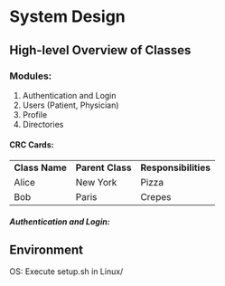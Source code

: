 # System Design

## High-level Overview of Classes

### Modules: 
1. Authentication and Login
2. Users (Patient, Physician)
3. Profile
4. Directories

#### CRC Cards:
|            		|                     |          |
| ----------		| ------------------- | -------- |  
| **Class Name**   	| **Parent Class**  | **Responsibilities** |
| Alice      		| New York            | Pizza    |
| Bob        		| Paris               | Crepes   |
##### Authentication and Login:


## Environment
OS: 
Execute setup.sh in Linux/


 
